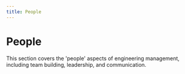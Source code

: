 ```yaml
---
title: People
---
```


# People

This section covers the 'people' aspects of engineering management, including team building, leadership, and communication. 